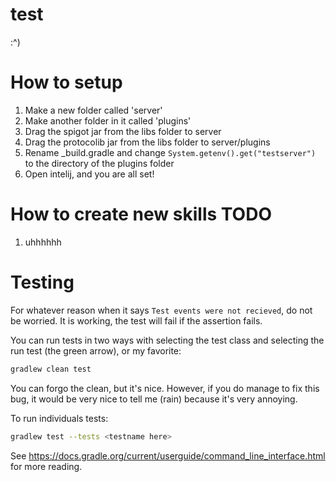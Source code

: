 # test

:^)

# How to setup

1. Make a new folder called 'server'
2. Make another folder in it called 'plugins'
3. Drag the spigot jar from the libs folder to server
4. Drag the protocolib jar from the libs folder to server/plugins
5. Rename _build.gradle and change `System.getenv().get("testserver")` to the directory of the plugins folder
6. Open intelij, and you are all set!

# How to create new skills TODO
1. uhhhhhh

# Testing

For whatever reason when it says `Test events were not recieved`, do not be worried. It is working, the test will fail if the assertion fails.

You can run tests in two ways with selecting the test class and selecting the run test (the green arrow), or my favorite:
```bash
gradlew clean test
```

You can forgo the clean, but it's nice. However, if you do manage to fix this bug, it would be very nice to tell me (rain) because it's very annoying.

To run individuals tests:
```bash
gradlew test --tests <testname here>
```

See https://docs.gradle.org/current/userguide/command_line_interface.html for more reading.